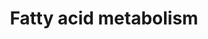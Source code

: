 ---
annotations:
- id: PW:0000058
  parent: classic metabolic pathway
  type: Pathway Ontology
  value: fatty acid metabolic pathway
- id: PW:0000002
  parent: classic metabolic pathway
  type: Pathway Ontology
  value: classic metabolic pathway
authors:
- Kuocy
- MaintBot
- Egonw
- AlexanderPico
description: ''
last-edited: 2016-07-25
organisms:
- Mycobacterium tuberculosis
redirect_from:
- /index.php/Pathway:WP2102
- /instance/WP2102
revision: null
schema-jsonld:
- '@context': https://schema.org/
  '@id': https://wikipathways.github.io/pathways/WP2102.html
  '@type': Dataset
  creator:
    '@type': Organization
    name: WikiPathways
  description: ''
  keywords:
  - (R)-3-Hydroxybutanoyl-CoA
  - (S)-3-Hydroxybutanoyl-CoA
  - (S)-Hydroxydecanoyl-CoA
  - (S)-Hydroxyhexanoyl-CoA
  - (S)-Hydroxyoctanoyl-CoA
  - 1-Hexadecanol
  - 2-trans-Dodecenoyl-CoA
  - 3-Oxohexanoyl-CoA
  - 3-Oxopalmitoyl-CoA
  - Acetoacetyl-CoA
  - Acetyl-CoA
  - Acyl-[acyl-carrier protein]
  - Acyl-carrier protein
  - Aldehyde
  - Alkane
  - Butanoyl-CoA
  - CoA
  - Crotonoyl-CoA
  - Glutarate
  - Hexadecanal
  - Hexadecanoic acid
  - Lauroyl-CoA
  - Long-chain fatty acid
  - Palmitoyl-CoA
  - Primary alcohol
  - Tetradecanoyl-CoA
  - acetyl-CoA acetyltransferase (EC:2.3.1.9)
  - adh
  - adhA
  - adhB
  - adhE1
  - aldA
  - aldC
  - aldehyde dehydrogenase (EC:1.2.1.-)
  - aldehyde dehydrogenase (EC:1.2.1.3)
  - alkB
  - cpd:C00162
  - cpd:C00340
  - cpd:C00435
  - cpd:C00527
  - cpd:C01944
  - cpd:C02990
  - cpd:C03547
  - cpd:C05102
  - cpd:C05258
  - cpd:C05260
  - cpd:C05261
  - cpd:C05262
  - cpd:C05263
  - cpd:C05265
  - cpd:C05267
  - cpd:C05270
  - cpd:C05274
  - cpd:C05279
  - cpd:C05280
  - ec:1.1.1.192
  - ec:1.1.99.20
  - ec:1.18.1.4
  - ec:1.2.1.48
  - ec:1.2.99.3
  - ec:4.2.1.74
  - ec:6.2.1.6
  - echA1
  - echA10
  - echA11
  - echA12
  - echA13
  - echA14
  - echA15
  - echA16
  - echA17
  - echA18
  - echA18.1
  - echA19
  - echA2
  - echA20
  - echA21
  - echA3
  - echA4
  - echA5
  - echA6
  - echA7
  - echA8
  - echA9
  - fadA
  - fadA2
  - fadA3
  - fadA4
  - fadA5
  - fadA6
  - fadB
  - fadD15
  - fadD33
  - fadE1
  - fadE13
  - fadE2
  - fadE23
  - fadE4
  - fadE7
  - hcaD
  - ko:K00232
  - ko:K00248
  - ko:K00255
  - ko:K00493
  - ko:K05297
  - ko:K06445
  - ko:K07515
  - ko:K08765
  - ko:K08766
  - ko:K09478
  - ko:K09479
  - ltp1
  - ltp3
  - trans-Dec-2-enoyl-CoA
  - trans-Hex-2-enoyl-CoA
  - trans-Hexadec-2-enoyl-CoA
  - trans-Oct-2-enoyl-CoA
  - trans-Tetradec-2-enoyl-CoA
  license: CC0
  name: Fatty acid metabolism
seo: CreativeWork
title: Fatty acid metabolism
wpid: WP2102
---